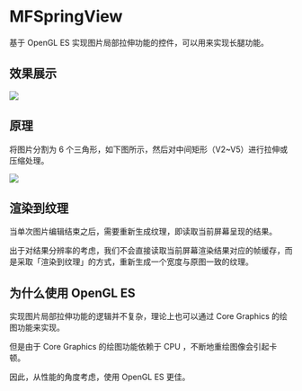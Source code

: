 # MFSpringView

基于 OpenGL ES 实现图片局部拉伸功能的控件，可以用来实现长腿功能。

## 效果展示

![](https://github.com/lmf12/MFSpringView/blob/master/image/image.gif)

## 原理

将图片分割为 6 个三角形，如下图所示，然后对中间矩形（V2~V5）进行拉伸或压缩处理。

![](https://github.com/lmf12/MFSpringView/blob/master/image/image1.jpg)

## 渲染到纹理

当单次图片编辑结束之后，需要重新生成纹理，即读取当前屏幕呈现的结果。

出于对结果分辨率的考虑，我们不会直接读取当前屏幕渲染结果对应的帧缓存，而是采取「渲染到纹理」的方式，重新生成一个宽度与原图一致的纹理。

## 为什么使用 OpenGL ES

实现图片局部拉伸功能的逻辑并不复杂，理论上也可以通过 Core Graphics 的绘图功能来实现。

但是由于 Core Graphics 的绘图功能依赖于 CPU ，不断地重绘图像会引起卡顿。

因此，从性能的角度考虑，使用 OpenGL ES 更佳。
